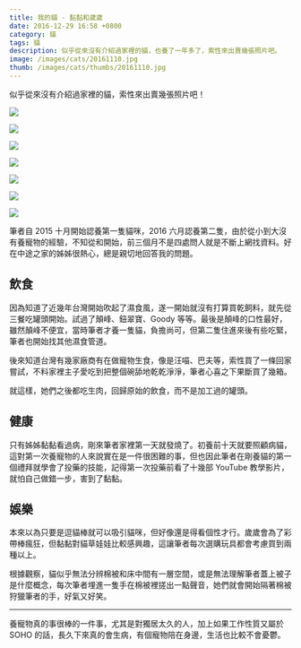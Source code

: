 ```yaml
---
title: 我的貓 - 黏黏和歲歲
date: 2016-12-29 16:58 +0800
category: 貓
tags: 貓
description: 似乎從來沒有介紹過家裡的貓，也養了一年多了，索性來出賣幾張照片吧。
image: /images/cats/20161110.jpg
thumb: /images/cats/thumbs/20161110.jpg
---
```


似乎從來沒有介紹過家裡的貓，索性來出賣幾張照片吧！

![](/images/cats/20161110.jpg)

<!-- more -->

![](/images/cats/20160911-2.jpg)

![](/images/cats/20160911.jpg)

![](/images/cats/20161203.jpg)

![](/images/cats/20161027.jpg)

![](/images/cats/20161004.jpg)

![](/images/cats/20161007.jpg)

筆者自 2015 十月開始認養第一隻貓咪，2016 六月認養第二隻，由於從小到大沒有養寵物的經驗，不知從和開始，前三個月不是四處問人就是不斷上網找資料。好在中途之家的姊姊很熱心，總是親切地回答我的問題。

## 飲食

因為知道了近幾年台灣開始吹起了濕食風，遂一開始就沒有打算買乾飼料，就先從三餐吃罐頭開始。試過了顛峰、鈕翠寶、Goody 等等。最後是顛峰的口性最好，雖然顛峰不便宜，當時筆者才養一隻貓，負擔尚可，但第二隻住進來後有些吃緊，筆者也開始找其他濕食管道。

後來知道台灣有幾家廠商有在做寵物生食，像是汪喵、巴夫等，索性買了一條回家嘗試，不料家裡主子愛吃到把整個碗舔地乾乾淨淨，筆者心喜之下果斷買了幾箱。

就這樣，她們之後都吃生肉，回歸原始的飲食，而不是加工過的罐頭。

## 健康

只有姊姊黏黏看過病，剛來筆者家裡第一天就發燒了。初養前十天就要照顧病貓，這對第一次養寵物的人來說實在是一件很困難的事，但也因此筆者在剛養貓的第一個禮拜就學會了投藥的技能，記得第一次投藥前看了十幾部 YouTube 教學影片，就怕自己做錯一步，害到了黏黏。

## 娛樂

本來以為只要是逗貓棒就可以吸引貓咪，但好像還是得看個性才行。歲歲會為了彩帶棒瘋狂，但黏黏對貓草娃娃比較感興趣，這讓筆者每次選購玩具都會考慮買到兩種以上。

根據觀察，貓似乎無法分辨棉被和床中間有一層空間，或是無法理解筆者蓋上被子是什麼概念，每次筆者埋進一隻手在棉被裡搓出一點聲音，她們就會開始隔著棉被狩獵筆者的手，好氣又好笑。

---

養寵物真的事很棒的一件事，尤其是對獨居太久的人，加上如果工作性質又屬於 SOHO 的話，長久下來真的會生病，有個寵物陪在身邊，生活也比較不會憂鬱。
